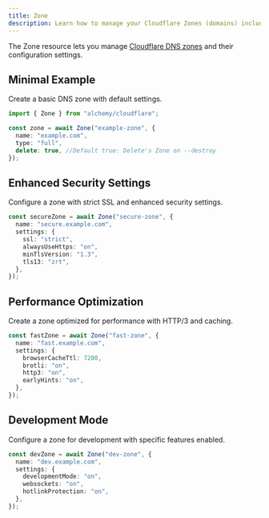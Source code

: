 ```yaml
---
title: Zone
description: Learn how to manage your Cloudflare Zones (domains) including DNS settings and other configurations using Alchemy.
---
```


The Zone resource lets you manage [Cloudflare DNS zones](https://developers.cloudflare.com/dns/zone-setups/) and their configuration settings.

## Minimal Example

Create a basic DNS zone with default settings.

```ts
import { Zone } from "alchemy/cloudflare";

const zone = await Zone("example-zone", {
  name: "example.com",
  type: "full",
  delete: true, //Default true: Delete's Zone on --destroy
});
```

## Enhanced Security Settings

Configure a zone with strict SSL and enhanced security settings.

```ts
const secureZone = await Zone("secure-zone", {
  name: "secure.example.com",
  settings: {
    ssl: "strict",
    alwaysUseHttps: "on",
    minTlsVersion: "1.3",
    tls13: "zrt",
  },
});
```

## Performance Optimization

Create a zone optimized for performance with HTTP/3 and caching.

```ts
const fastZone = await Zone("fast-zone", {
  name: "fast.example.com",
  settings: {
    browserCacheTtl: 7200,
    brotli: "on",
    http3: "on",
    earlyHints: "on",
  },
});
```

## Development Mode

Configure a zone for development with specific features enabled.

```ts
const devZone = await Zone("dev-zone", {
  name: "dev.example.com",
  settings: {
    developmentMode: "on",
    websockets: "on",
    hotlinkProtection: "on",
  },
});
```
